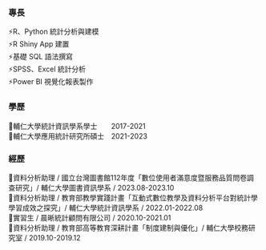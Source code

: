 ### 專長 ###
⚡R、Python 統計分析與建模\
⚡R Shiny App 建置\
⚡基礎 SQL 語法撰寫\
⚡SPSS、Excel 統計分析\
⚡Power BI 視覺化報表製作

### 學歷 ###
🏫輔仁大學統計資訊學系學士　　2017-2021\
🏫輔仁大學應用統計研究所碩士　2021-2023

### 經歷 ###
🌱資料分析助理 / 國立台灣圖書館112年度「數位使用者滿意度暨服務品質問卷調查研究」/ 輔仁大學圖書資訊學系 / 2023.08-2023.10\
🌱資料分析助理 / 教育部教學實踐計畫「互動式數位教學及資料分析平台對統計學學習成效之探究」/ 輔仁大學統計資訊學系 / 2022.01-2022.08\
🌱實習生 / 晨晰統計顧問有限公司 / 2020.10-2021.01\
🌱資料分析助理 / 教育部高等教育深耕計畫「制度建制與優化」/ 輔仁大學校務研究室 / 2019.10-2019.12
